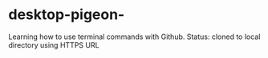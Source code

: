 # desktop-pigeon-
Learning how to use terminal commands with Github.
Status: cloned to local directory using HTTPS URL

